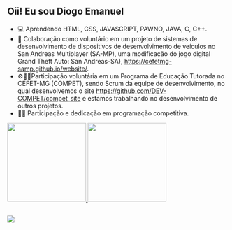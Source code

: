 ## Oii! Eu sou Diogo Emanuel

- 💻 Aprendendo HTML, CSS, JAVASCRIPT, PAWNO, JAVA, C, C++.
- 🚖 Colaboração como voluntário em um projeto de sistemas de desenvolvimento de dispositivos de desenvolvimento de veículos no San Andreas Multiplayer (SA-MP), uma modificação do jogo digital Grand Theft Auto: San Andreas-SA), https://cefetmg-samp.github.io/website/.
- ⚙💙💚Participação voluntária em um Programa de Educação Tutorada no CEFET-MG (COMPET), sendo Scrum da equipe de desenvolvimento, no qual desenvolvemos o site https://github.com/DEV-COMPET/compet_site e estamos trabalhando no desenvolvimento de outros projetos.
- 👨‍💻 Participação e dedicação em programação competitiva. 

<a href="https://github.com/diogodeas">
  <img height="180em" src="https://github-readme-stats.vercel.app/api?username=diogodeas&show_icons=true&theme=dracula&include_all_commits=true&count_private=true"/>
  <img height="180em" src="https://github-readme-stats.vercel.app/api/top-langs/?username=diogodeas&layout=compact&langs_count=7&theme=dracula"/>
</div>

##

<div> 
  <a href="https://www.linkedin.com/in/diogo-emanuel-antunes-santos-23579b221" target="_blank"><img src="https://img.shields.io/badge/LinkedIn-0077B5?style=for-the-badge&logo=linkedin&logoColor=white" target="_blank"></a> 
</div>
